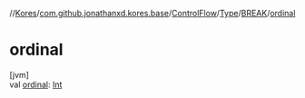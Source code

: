 //[Kores](../../../../../index.md)/[com.github.jonathanxd.kores.base](../../../index.md)/[ControlFlow](../../index.md)/[Type](../index.md)/[BREAK](index.md)/[ordinal](ordinal.md)

# ordinal

[jvm]\
val [ordinal](ordinal.md): [Int](https://kotlinlang.org/api/latest/jvm/stdlib/kotlin/-int/index.html)
